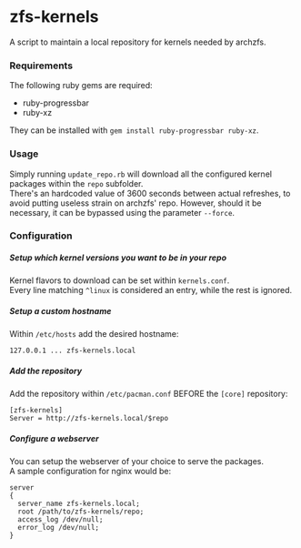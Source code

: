 # zfs-kernels
A script to maintain a local repository for kernels needed by archzfs.  



### Requirements
The following ruby gems are required:  

* ruby-progressbar  
* ruby-xz  

They can be installed with `gem install ruby-progressbar ruby-xz`.  



### Usage
Simply running `update_repo.rb` will download all the configured kernel
packages within the `repo` subfolder.  
There's an hardcoded value of 3600 seconds between actual refreshes, to
avoid putting useless strain on archzfs' repo. However, should it be necessary,
it can be bypassed using the parameter `--force`.  



### Configuration

##### Setup which kernel versions you want to be in your repo
Kernel flavors to download can be set within `kernels.conf`.  
Every line matching `^linux` is considered an entry, while the rest is
ignored.  

##### Setup a custom hostname
Within `/etc/hosts` add the desired hostname:  
```
127.0.0.1 ... zfs-kernels.local
```

##### Add the repository
Add the repository within `/etc/pacman.conf` BEFORE the `[core]` repository:  
```
[zfs-kernels]
Server = http://zfs-kernels.local/$repo
```

##### Configure a webserver
You can setup the webserver of your choice to serve the packages.  
A sample configuration for nginx would be:  
```
server
{
  server_name zfs-kernels.local;
  root /path/to/zfs-kernels/repo;
  access_log /dev/null;
  error_log /dev/null;
}
```

